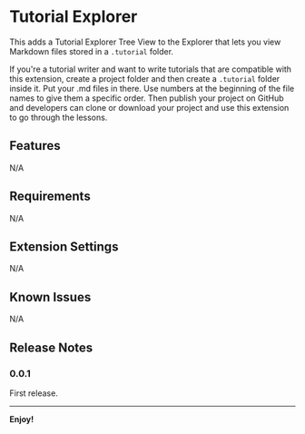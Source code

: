 # Tutorial Explorer

This adds a Tutorial Explorer Tree View to the Explorer that lets you view Markdown files stored in a `.tutorial` folder.

If you're a tutorial writer and want to write tutorials that are compatible with this extension, create a project folder and then create a `.tutorial` folder inside it. Put your .md files in there. Use numbers at the beginning of the file names to give them a specific order. Then publish your project on GitHub and developers can clone or download your project and use this extension to go through the lessons.

## Features

N/A

## Requirements

N/A

## Extension Settings

N/A

## Known Issues

N/A

## Release Notes

### 0.0.1

First release.

---

**Enjoy!**
